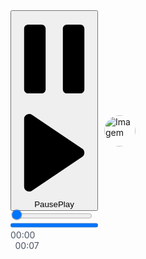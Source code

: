 <html><head>
  <meta charset="UTF-8">
  <title>Áudio</title>
  <link rel="stylesheet" href="https://cdn.plyr.io/3.6.7/plyr.css">
  <link rel="stylesheet" href="https://cdnjs.cloudflare.com/ajax/libs/font-awesome/5.15.3/css/all.min.css">
  <style>
    @import url('https://fonts.googleapis.com/css2?family=Open+Sans:wght@400;700&display=swap');
      
    body {
      height: 100vh;
      overflow: hidden;
      margin: 0px;
    }    

    .audio-container {
      display: flex;
      align-items: center;
      justify-content: space-between;
      font-family: 'Open Sans', sans-serif;
      justify-content: flex-start;
      cursor: pointer; 
      width: 100px;
    }

    .audio-container img {
      width: 50px;
      height: 50px;
      border-radius: 50%;
      object-fit: cover;
      padding-right: 8px;
      padding-left: 10px;
    }

    .audio-container .microphone-icon {
      position: relative;
      margin-left: -67px;
      margin-bottom: -25px;
      font-size: 22px;
      color: #4ad954;
    }

    .audio-container .microphone-icon.blue {
      color: #3db8ee;
    }

    .plyr--audio .plyr__control.plyr__tab-focus,
    .plyr--audio .plyr__control:hover,
    .plyr--audio .plyr__control[aria-expanded=false] {
      background: rgba(0, 0, 0, 0);
      background: var(--plyr-audio-control-background-hover, var(--plyr-color-main, var(--plyr-color-main, rgba(0, 0, 0, 0))));
      color: rgba(0, 0, 0, 0);
      color: var(--plyr-audio-control-color-hover, #797979)
    }

    .plyr--audio .plyr__controls {
      background: rgba(0, 0, 0, 0);
      background: var(--plyr-audio-controls-background, rgba(0, 0, 0, 0));
      border-radius: inherit;
      color: #4a5464;
      color: var(--plyr-audio-control-color,#4a5464);
      margin-left: 0px;
      padding: 0px;
    }

    .plyr--audio .plyr__control--overlaid .plyr__control__icon {
      font-size: 33px;
    }

    .plyr--full-ui input[type=range]::-webkit-slider-thumb {
      -webkit-appearance: none;
      border: 0;
      border-radius: 100%;
      box-shadow: 0 1px 1px rgba(35,40,47,.15),0 0 0 1px rgba(35,40,47,.2);
      box-shadow: var(--plyr-range-thumb-shadow,0 1px 1px rgba(35,40,47,.15),0 0 0 1px rgba(35,40,47,.2));
      height: 13px;
      height: var(--plyr-range-thumb-height,13px);
      margin-top: -4px;
      margin-top: calc(var(--plyr-range-thumb-height,13px)/2*-1 - var(--plyr-range-track-height,5px)/2*-1);
      position: relative;
      -webkit-transition: all .2s ease;
      transition: all .2s ease;
      width: 13px;
      width: var(--plyr-range-thumb-height,13px);
      background: var(--range-thumb-background, #4ad954);
    }  

    .plyr--full-ui input[type=range].blue::-webkit-slider-thumb {
      background: var(--range-thumb-background-active, #3db8ee);
    }
  
    .hide {
      display: none;
    }

    .plyr__controls .plyr__controls__item.plyr__progress__container:first-child,
    .plyr__controls .plyr__controls__item.plyr__time+.plyr__time,
    .plyr__controls .plyr__controls__item.plyr__time:first-child {
      padding-left: 0;
      display: block;
      margin-left: 7.5px;
    }

    .plyr__time+.plyr__time:before {
      content: "";
      margin-right: var(--plyr-control-spacing);
    }

    .plyr--audio .plyr__controls .plyr__controls__item.plyr__time--current.hide,
    .plyr--audio .plyr__controls .plyr__controls__item.plyr__time--duration.hide {
      display: none;
    }

  </style>
</head>
<body><div hidden="" id="sprite-plyr"><!--?xml version="1.0" encoding="UTF-8"?--><svg xmlns="http://www.w3.org/2000/svg" xmlns:xlink="http://www.w3.org/1999/xlink"><symbol id="plyr-airplay" viewBox="0 0 18 18"><path d="M16 1H2a1 1 0 00-1 1v10a1 1 0 001 1h3v-2H3V3h12v8h-2v2h3a1 1 0 001-1V2a1 1 0 00-1-1z"></path><path d="M4 17h10l-5-6z"></path></symbol><symbol id="plyr-captions-off" viewBox="0 0 18 18"><path d="M1 1c-.6 0-1 .4-1 1v11c0 .6.4 1 1 1h4.6l2.7 2.7c.2.2.4.3.7.3.3 0 .5-.1.7-.3l2.7-2.7H17c.6 0 1-.4 1-1V2c0-.6-.4-1-1-1H1zm4.52 10.15c1.99 0 3.01-1.32 3.28-2.41l-1.29-.39c-.19.66-.78 1.45-1.99 1.45-1.14 0-2.2-.83-2.2-2.34 0-1.61 1.12-2.37 2.18-2.37 1.23 0 1.78.75 1.95 1.43l1.3-.41C8.47 4.96 7.46 3.76 5.5 3.76c-1.9 0-3.61 1.44-3.61 3.7 0 2.26 1.65 3.69 3.63 3.69zm7.57 0c1.99 0 3.01-1.32 3.28-2.41l-1.29-.39c-.19.66-.78 1.45-1.99 1.45-1.14 0-2.2-.83-2.2-2.34 0-1.61 1.12-2.37 2.18-2.37 1.23 0 1.78.75 1.95 1.43l1.3-.41c-.28-1.15-1.29-2.35-3.25-2.35-1.9 0-3.61 1.44-3.61 3.7 0 2.26 1.65 3.69 3.63 3.69z" fill-rule="evenodd" fill-opacity=".5"></path></symbol><symbol id="plyr-captions-on" viewBox="0 0 18 18"><path d="M1 1c-.6 0-1 .4-1 1v11c0 .6.4 1 1 1h4.6l2.7 2.7c.2.2.4.3.7.3.3 0 .5-.1.7-.3l2.7-2.7H17c.6 0 1-.4 1-1V2c0-.6-.4-1-1-1H1zm4.52 10.15c1.99 0 3.01-1.32 3.28-2.41l-1.29-.39c-.19.66-.78 1.45-1.99 1.45-1.14 0-2.2-.83-2.2-2.34 0-1.61 1.12-2.37 2.18-2.37 1.23 0 1.78.75 1.95 1.43l1.3-.41C8.47 4.96 7.46 3.76 5.5 3.76c-1.9 0-3.61 1.44-3.61 3.7 0 2.26 1.65 3.69 3.63 3.69zm7.57 0c1.99 0 3.01-1.32 3.28-2.41l-1.29-.39c-.19.66-.78 1.45-1.99 1.45-1.14 0-2.2-.83-2.2-2.34 0-1.61 1.12-2.37 2.18-2.37 1.23 0 1.78.75 1.95 1.43l1.3-.41c-.28-1.15-1.29-2.35-3.25-2.35-1.9 0-3.61 1.44-3.61 3.7 0 2.26 1.65 3.69 3.63 3.69z" fill-rule="evenodd"></path></symbol><symbol id="plyr-download" viewBox="0 0 18 18"><path d="M9 13c.3 0 .5-.1.7-.3L15.4 7 14 5.6l-4 4V1H8v8.6l-4-4L2.6 7l5.7 5.7c.2.2.4.3.7.3zm-7 2h14v2H2z"></path></symbol><symbol id="plyr-enter-fullscreen" viewBox="0 0 18 18"><path d="M10 3h3.6l-4 4L11 8.4l4-4V8h2V1h-7zM7 9.6l-4 4V10H1v7h7v-2H4.4l4-4z"></path></symbol><symbol id="plyr-exit-fullscreen" viewBox="0 0 18 18"><path d="M1 12h3.6l-4 4L2 17.4l4-4V17h2v-7H1zM16 .6l-4 4V1h-2v7h7V6h-3.6l4-4z"></path></symbol><symbol id="plyr-fast-forward" viewBox="0 0 18 18"><path d="M7.875 7.171L0 1v16l7.875-6.171V17L18 9 7.875 1z"></path></symbol><symbol id="plyr-logo-vimeo" viewBox="0 0 18 18"><path d="M17 5.3c-.1 1.6-1.2 3.7-3.3 6.4-2.2 2.8-4 4.2-5.5 4.2-.9 0-1.7-.9-2.4-2.6C5 10.9 4.4 6 3 6c-.1 0-.5.3-1.2.8l-.8-1c.8-.7 3.5-3.4 4.7-3.5 1.2-.1 2 .7 2.3 2.5.3 2 .8 6.1 1.8 6.1.9 0 2.5-3.4 2.6-4 .1-.9-.3-1.9-2.3-1.1.8-2.6 2.3-3.8 4.5-3.8 1.7.1 2.5 1.2 2.4 3.3z"></path></symbol><symbol id="plyr-logo-youtube" viewBox="0 0 18 18"><path d="M16.8 5.8c-.2-1.3-.8-2.2-2.2-2.4C12.4 3 9 3 9 3s-3.4 0-5.6.4C2 3.6 1.3 4.5 1.2 5.8 1 7.1 1 9 1 9s0 1.9.2 3.2c.2 1.3.8 2.2 2.2 2.4C5.6 15 9 15 9 15s3.4 0 5.6-.4c1.4-.3 2-1.1 2.2-2.4.2-1.3.2-3.2.2-3.2s0-1.9-.2-3.2zM7 12V6l5 3-5 3z"></path></symbol><symbol id="plyr-muted" viewBox="0 0 18 18"><path d="M12.4 12.5l2.1-2.1 2.1 2.1 1.4-1.4L15.9 9 18 6.9l-1.4-1.4-2.1 2.1-2.1-2.1L11 6.9 13.1 9 11 11.1zM3.786 6.008H.714C.286 6.008 0 6.31 0 6.76v4.512c0 .452.286.752.714.752h3.072l4.071 3.858c.5.3 1.143 0 1.143-.602V2.752c0-.601-.643-.977-1.143-.601L3.786 6.008z"></path></symbol><symbol id="plyr-pause" viewBox="0 0 18 18"><path d="M6 1H3c-.6 0-1 .4-1 1v14c0 .6.4 1 1 1h3c.6 0 1-.4 1-1V2c0-.6-.4-1-1-1zm6 0c-.6 0-1 .4-1 1v14c0 .6.4 1 1 1h3c.6 0 1-.4 1-1V2c0-.6-.4-1-1-1h-3z"></path></symbol><symbol id="plyr-pip" viewBox="0 0 18 18"><path d="M13.293 3.293L7.022 9.564l1.414 1.414 6.271-6.271L17 7V1h-6z"></path><path d="M13 15H3V5h5V3H2a1 1 0 00-1 1v12a1 1 0 001 1h12a1 1 0 001-1v-6h-2v5z"></path></symbol><symbol id="plyr-play" viewBox="0 0 18 18"><path d="M15.562 8.1L3.87.225c-.818-.562-1.87 0-1.87.9v15.75c0 .9 1.052 1.462 1.87.9L15.563 9.9c.584-.45.584-1.35 0-1.8z"></path></symbol><symbol id="plyr-restart" viewBox="0 0 18 18"><path d="M9.7 1.2l.7 6.4 2.1-2.1c1.9 1.9 1.9 5.1 0 7-.9 1-2.2 1.5-3.5 1.5-1.3 0-2.6-.5-3.5-1.5-1.9-1.9-1.9-5.1 0-7 .6-.6 1.4-1.1 2.3-1.3l-.6-1.9C6 2.6 4.9 3.2 4 4.1 1.3 6.8 1.3 11.2 4 14c1.3 1.3 3.1 2 4.9 2 1.9 0 3.6-.7 4.9-2 2.7-2.7 2.7-7.1 0-9.9L16 1.9l-6.3-.7z"></path></symbol><symbol id="plyr-rewind" viewBox="0 0 18 18"><path d="M10.125 1L0 9l10.125 8v-6.171L18 17V1l-7.875 6.171z"></path></symbol><symbol id="plyr-settings" viewBox="0 0 18 18"><path d="M16.135 7.784a2 2 0 01-1.23-2.969c.322-.536.225-.998-.094-1.316l-.31-.31c-.318-.318-.78-.415-1.316-.094a2 2 0 01-2.969-1.23C10.065 1.258 9.669 1 9.219 1h-.438c-.45 0-.845.258-.997.865a2 2 0 01-2.969 1.23c-.536-.322-.999-.225-1.317.093l-.31.31c-.318.318-.415.781-.093 1.317a2 2 0 01-1.23 2.969C1.26 7.935 1 8.33 1 8.781v.438c0 .45.258.845.865.997a2 2 0 011.23 2.969c-.322.536-.225.998.094 1.316l.31.31c.319.319.782.415 1.316.094a2 2 0 012.969 1.23c.151.607.547.865.997.865h.438c.45 0 .845-.258.997-.865a2 2 0 012.969-1.23c.535.321.997.225 1.316-.094l.31-.31c.318-.318.415-.781.094-1.316a2 2 0 011.23-2.969c.607-.151.865-.547.865-.997v-.438c0-.451-.26-.846-.865-.997zM9 12a3 3 0 110-6 3 3 0 010 6z"></path></symbol><symbol id="plyr-volume" viewBox="0 0 18 18"><path d="M15.6 3.3c-.4-.4-1-.4-1.4 0-.4.4-.4 1 0 1.4C15.4 5.9 16 7.4 16 9c0 1.6-.6 3.1-1.8 4.3-.4.4-.4 1 0 1.4.2.2.5.3.7.3.3 0 .5-.1.7-.3C17.1 13.2 18 11.2 18 9s-.9-4.2-2.4-5.7z"></path><path d="M11.282 5.282a.909.909 0 000 1.316c.735.735.995 1.458.995 2.402 0 .936-.425 1.917-.995 2.487a.909.909 0 000 1.316c.145.145.636.262 1.018.156a.725.725 0 00.298-.156C13.773 11.733 14.13 10.16 14.13 9c0-.17-.002-.34-.011-.51-.053-.992-.319-2.005-1.522-3.208a.909.909 0 00-1.316 0zm-7.496.726H.714C.286 6.008 0 6.31 0 6.76v4.512c0 .452.286.752.714.752h3.072l4.071 3.858c.5.3 1.143 0 1.143-.602V2.752c0-.601-.643-.977-1.143-.601L3.786 6.008z"></path></symbol></svg></div>
  <div class="audio-container" id="audioContainer">
    <!-- Cole o link do Seu áudio Abaixo-->
    <div tabindex="0" class="plyr plyr--full-ui plyr--audio plyr--html5 blue plyr--paused" style="--range-thumb-background: #3db8ee;"><div class="plyr__controls"><button class="plyr__controls__item plyr__control" type="button" data-plyr="play" aria-label="Play"><svg class="icon--pressed" aria-hidden="true" focusable="false"><use xlink:href="#plyr-pause"></use></svg><svg class="icon--not-pressed" aria-hidden="true" focusable="false"><use xlink:href="#plyr-play"></use></svg><span class="label--pressed plyr__sr-only">Pause</span><span class="label--not-pressed plyr__sr-only">Play</span></button><div class="plyr__controls__item plyr__progress__container"><div class="plyr__progress"><input data-plyr="seek" type="range" min="0" max="100" step="0.01" value="0" autocomplete="off" role="slider" aria-label="Seek" aria-valuemin="0" aria-valuemax="16.222" aria-valuenow="2.840382" id="plyr-seek-3125" aria-valuetext="00:02 of 00:16" style="--value: 17.51%;" seek-value="-3.3542976939203357"><progress class="plyr__progress__buffer" min="0" max="100" value="100" role="progressbar" aria-hidden="true">% buffered</progress><span class="plyr__tooltip" style="left: 0%;">00:00</span></div></div><div class="plyr__controls__item plyr__time--current plyr__time hide" aria-label="Current time">00:02</div><div class="plyr__controls__item plyr__time--duration plyr__time" aria-label="Duration">00:07</div></div><audio class="plyr" src="https://midias-s3-global.sendbot.cloud/sendbot/public/workspaces/cm2fopiec0007j1th2pbzb3ug/typebots/cm39bdwy70003v41c3aieg8cq/blocks/thtceyv0slpsp4lcxwjxhy7m?v=1731208301670"></audio></div>
    <!-- Cole o link da Sua imagem Abaixo-->
    <img src="https://midias-s3-global.sendbot.cloud/sendbot/public/workspaces/cm2fopiec0007j1th2pbzb3ug/typebots/cm39bdwy70003v41c3aieg8cq/hostAvatar?v=1731106152265" alt="Imagem">
    <div class="microphone-icon blue">
      <i class="fas fa-microphone"></i>
    </div>
  </div>
  
  <script src="https://cdn.plyr.io/3.6.7/plyr.js"></script>
  <script>
    document.addEventListener('DOMContentLoaded', function() {
      const player = new Plyr('.plyr', {
        controls: ['play', 'progress', 'current-time', 'duration']
      });

      const audioElement = document.querySelector('.plyr');
      const currentTimeElement = document.querySelector('.plyr__time--current');
      const durationElement = document.querySelector('.plyr__time--duration');
      const microphoneIcon = document.querySelector('.microphone-icon');

      currentTimeElement.classList.add('hide'); // Adiciona a classe 'hide' ao iniciar

      audioElement.addEventListener('play', function() {
        currentTimeElement.classList.remove('hide');
        durationElement.classList.add('hide');
        microphoneIcon.classList.add('blue'); // Adiciona a classe 'blue' para alterar a cor do ícone
        audioElement.classList.add('blue'); // Adiciona a classe 'blue' para alterar o background do controle deslizante
        audioElement.style.setProperty('--range-thumb-background', '#3db8ee');
      });

      audioElement.addEventListener('pause', function() {
        currentTimeElement.classList.add('hide');
        durationElement.classList.remove('hide');
      });

      const audioContainer = document.getElementById('audioContainer');
      audioContainer.addEventListener('click', function() {
        const playButton = audioContainer.querySelector('.plyr__controls button[data-plyr="play"]');
        playButton.click();
      });

      const playPauseButton = document.getElementById('audioContainer').querySelector('.plyr__controls button[data-plyr="play"]');
      const audioBox = document.querySelector('.audio-box');
      playPauseButton.addEventListener('click', function() {
        const playButton = audioContainer.querySelector('.plyr__controls button[data-plyr="play"]');
        playButton.click();
      });

      audioBox.addEventListener('click', function(event) {
        event.stopPropagation(); 
        const playButton = audioContainer.querySelector('.plyr__controls button[data-plyr="play"]');
        playButton.click();
      });
    });
  </script>


</body></html>
